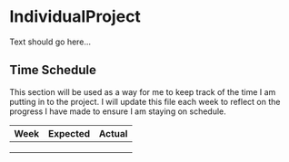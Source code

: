 # IndividualProject

Text should go here...

## Time Schedule

This section will be used as a way for me to keep track of the time I am putting in to the project. I will update this file each week to reflect on the progress I have made to ensure I am staying on schedule.

| Week | Expected | Actual |
|------|----------|--------|
|      |          |        |
|      |          |        |
|      |          |        |